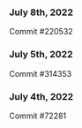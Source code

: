 ### July 8th, 2022

Commit #220532

### July 5th, 2022

Commit #314353


### July 4th, 2022

Commit #72281
